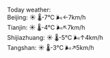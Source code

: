 Today weather:  
Beijing: ☀️   🌡️-7°C 🌬️←7km/h  
Tianjin: ☀️   🌡️-4°C 🌬️↖7km/h  
Shijiazhuang: ☀️   🌡️-5°C 🌬️↑4km/h  
Tangshan: ☀️   🌡️-3°C 🌬️↗5km/h  
